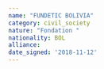 ```yaml
---
name: "FUNDETIC BOLIVIA"
category: civil_society
nature: "Fondation "
nationality: BOL
alliance: 
date_signed: '2018-11-12'
---
```

    